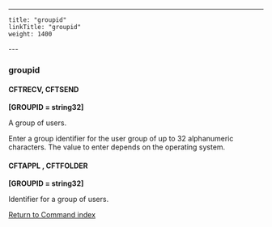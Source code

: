 ---
    title: "groupid"
    linkTitle: "groupid"
    weight: 1400
---<span id="groupid"></span>

### groupid

<span id="groupid_CFTRECV"></span><span id="groupid_CFTSEND"></span>

#### CFTRECV, CFTSEND

****[GROUPID = string32]****

A group of users.

Enter a group identifier for the user group of up to 32 alphanumeric characters.
The value to enter depends on the operating system.

#### CFTAPPL , CFTFOLDER

****[GROUPID = string32]****

Identifier for a group of users.

[Return to Command index](../../)
